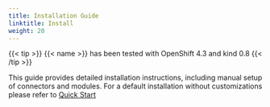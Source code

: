 ```yaml
---
title: Installation Guide
linktitle: Install
weight: 20
---
```


{{< tip >}}
    {{< name >}} has been tested with OpenShift 4.3 and kind 0.8
{{< /tip >}}

This guide provides detailed installation instructions, including manual setup of connectors and modules. For a default installation without customizations please refer to [Quick Start](../quickstart)